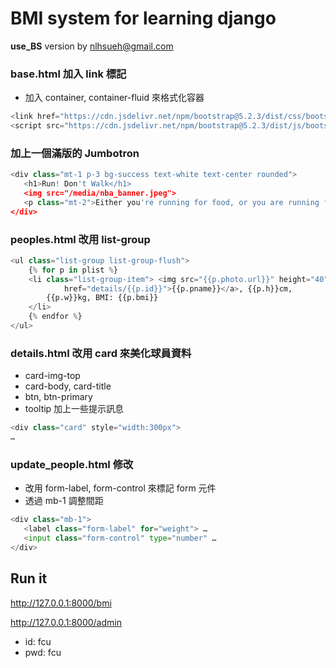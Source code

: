 # BMI system for learning django

**use_BS** version by nlhsueh@gmail.com


### base.html 加入 link 標記
* 加入 container, container-fluid 來格式化容器

```python
<link href="https://cdn.jsdelivr.net/npm/bootstrap@5.2.3/dist/css/bootstrap.min.css" rel="stylesheet">
<script src="https://cdn.jsdelivr.net/npm/bootstrap@5.2.3/dist/js/bootstrap.bundle.min.js"></script>
```

### 加上一個滿版的 Jumbotron

```python
<div class="mt-1 p-3 bg-success text-white text-center rounded">
   <h1>Run! Don't Walk</h1>
   <img src="/media/nba_banner.jpeg">
   <p class="mt-2">Either you're running for food, or you are running from becoming food.</p>
</div>
```

### peoples.html 改用 list-group 

```python
<ul class="list-group list-group-flush">
    {% for p in plist %}
    <li class="list-group-item"> <img src="{{p.photo.url}}" height="40" width="40"> <a
            href="details/{{p.id}}">{{p.pname}}</a>, {{p.h}}cm,
        {{p.w}}kg, BMI: {{p.bmi}}
    </li>
    {% endfor %}
</ul>
```

### details.html 改用 card 來美化球員資料
* card-img-top
* card-body, card-title
* btn, btn-primary
* tooltip 加上一些提示訊息

```python
<div class="card" style="width:300px">
…
```

### update_people.html 修改
* 改用 form-label, form-control 來標記 form 元件
* 透過 mb-1 調整間距

```python
<div class="mb-1">
   <label class="form-label" for="weight"> …
   <input class="form-control" type="number" …
</div>
```

## Run it
http://127.0.0.1:8000/bmi

http://127.0.0.1:8000/admin
* id: fcu
* pwd: fcu